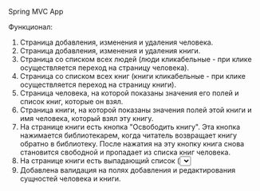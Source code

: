 Spring MVC App

Функционал:
1) Страница добавления, изменения и удаления человека.
2) Страница добавления, изменения и удаления книги.
3) Страница со списком всех людей (люди кликабельные - при клике осуществляется переход на страницу человека).
4) Страница со списком всех книг (книги кликабельные - при клике осуществляется переход на страницу книги).
5) Страница человека, на которой показаны значения его полей и список книг, которые он взял.
6) Страница книги, на которой показаны значения полей этой книги и имя человека, который взял эту книгу.
7) На странице книги есть кнопка "Освободить книгу". Эта кнопка нажимается библиотекарем, когда читатель возвращает книгу обратно в библиотеку. После нажатия на эту кнопку книга снова становится свободной и пропадает из списка книг человека.
8) На странице книги есть выпадающий список (<select>) со всеми людьми и кнопка "Назначить книгу". Эта кнопка нажимается библиотекарем, когда читатель хочет забрать книгу домой. После нажатия на эту кнопку книга должна начать принадлежать выбранному человеку и появиться в его списке книг.
9) Добавлена валидация на полях добавления и редактирования сущностей человека и книги.
